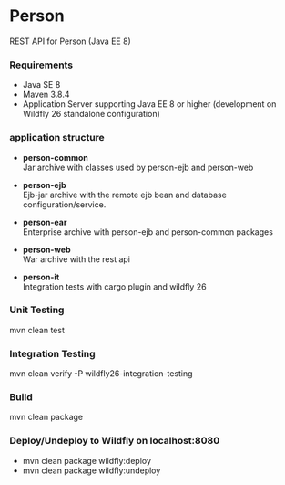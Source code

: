 # Person

REST API for Person (Java EE 8)

### Requirements
- Java SE 8
- Maven 3.8.4
- Application Server supporting Java EE 8 or higher (development on Wildfly 26 standalone configuration)

### application structure
- **person-common**  
Jar archive with classes used by person-ejb and person-web

- **person-ejb**  
Ejb-jar archive with the remote ejb bean and database configuration/service.

- **person-ear**  
Enterprise archive with person-ejb and person-common packages

- **person-web**  
War archive with the rest api

- **person-it**  
Integration tests with cargo plugin and wildfly 26

### Unit Testing
mvn clean test

### Integration Testing
mvn clean verify -P wildfly26-integration-testing

### Build
mvn clean package

### Deploy/Undeploy to Wildfly on localhost:8080
- mvn clean package wildfly:deploy
- mvn clean package wildfly:undeploy
